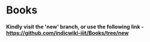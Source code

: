 # Books

#### Kindly visit the 'new' branch, or use the following link - https://github.com/indicwiki-iiit/Books/tree/new
